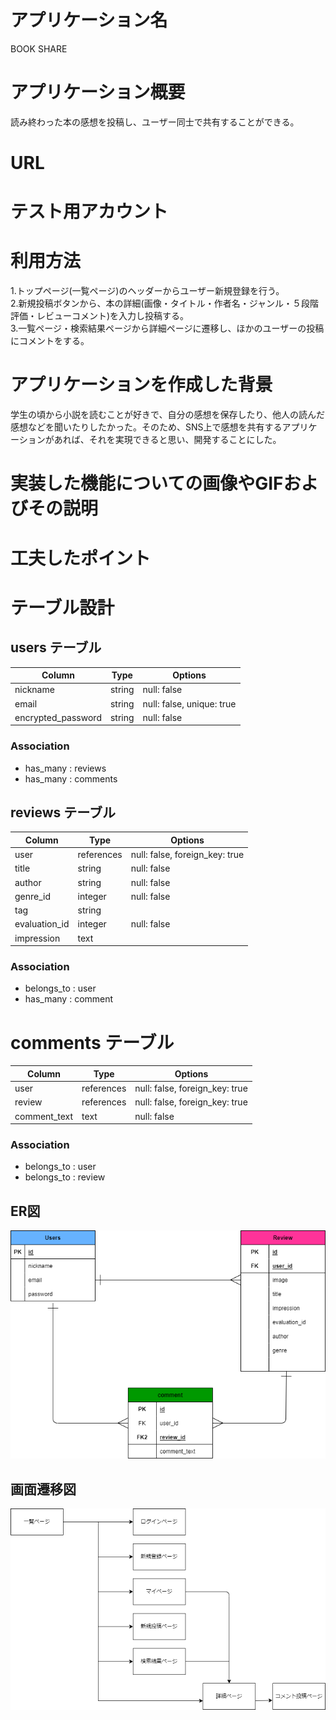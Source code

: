 # アプリケーション名

BOOK SHARE

# アプリケーション概要

読み終わった本の感想を投稿し、ユーザー同士で共有することができる。

# URL

# テスト用アカウント

# 利用方法

1.トップページ(一覧ページ)のヘッダーからユーザー新規登録を行う。<br>
2.新規投稿ボタンから、本の詳細(画像・タイトル・作者名・ジャンル・５段階評価・レビューコメント)を入力し投稿する。<br>
3.一覧ページ・検索結果ページから詳細ページに遷移し、ほかのユーザーの投稿にコメントをする。

# アプリケーションを作成した背景

学生の頃から小説を読むことが好きで、自分の感想を保存したり、他人の読んだ感想などを聞いたりしたかった。そのため、SNS上で感想を共有するアプリケーションがあれば、それを実現できると思い、開発することにした。

# 実装した機能についての画像やGIFおよびその説明

# 工夫したポイント

# テーブル設計

## users テーブル

| Column             | Type   | Options     |
|--------------------|--------|-------------|
| nickname           | string | null: false |
| email              | string | null: false, unique: true |
| encrypted_password | string | null: false |

### Association

- has_many : reviews
- has_many : comments

## reviews テーブル

| Column             | Type       | Options     |
|--------------------|------------|-------------|
| user               | references | null: false, foreign_key: true |
| title              | string     | null: false |
| author             | string     | null: false |
| genre_id           | integer    | null: false |
| tag                | string     |             |
| evaluation_id      | integer    | null: false |
| impression         | text       |             |

### Association

- belongs_to : user
- has_many : comment

# comments テーブル

| Column             | Type       | Options     |
|--------------------|------------|-------------|
| user               | references | null: false, foreign_key: true |
| review             | references | null: false, foreign_key: true |
| comment_text       | text       | null: false |

### Association

- belongs_to : user
- belongs_to : review

## ER図

![ER図(BOOK_SHARE)](./app/assets/images/book_share.png)

## 画面遷移図

![画面遷移図(BOOK_SHARE)](./app/assets/images/flow.png)